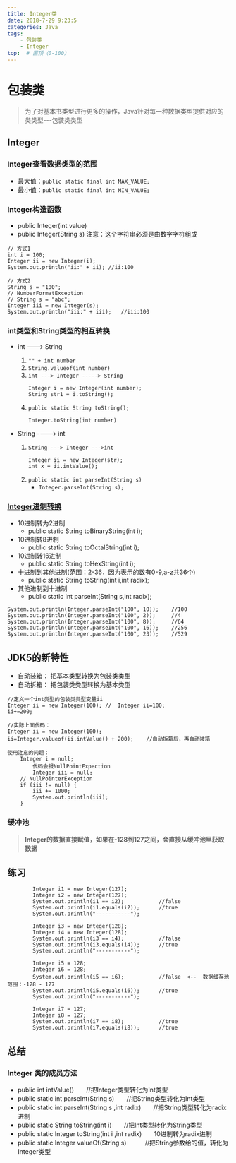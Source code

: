 ```yaml
---
title: Integer类
date: 2018-7-29 9:23:5
categories: Java
tags: 
	- 包装类
	- Integer
top:  # 置顶（0-100）
---
```

# 包装类
> 为了对基本书类型进行更多的操作，Java针对每一种数据类型提供对应的类类型---包装类类型

<!-- more -->

## Integer

### Integer查看数据类型的范围
- 最大值：`public static final int MAX_VALUE;`
- 最小值：`public static final int MIN_VALUE;`

### Integer构造函数
* public Integer(int value)
* public Integer(String s)
    注意：这个字符串必须是由数字字符组成
	
```
// 方式1
int i = 100;
Integer ii = new Integer(i);
System.out.println("ii:" + ii); //ii:100

// 方式2
String s = "100";
// NumberFormatException
// String s = "abc";
Integer iii = new Integer(s);
System.out.println("iii:" + iii);   //iii:100
```

### int类型和String类型的相互转换

- int ---> String 
    1. `"" + int number`
    2. `String.valueof(int number)`
    3. `int ---> Integer -----> String`
        ```
        Integer i = new Integer(int number);
        String str1 = i.toString();
        ```
    4. `public static String toString();`
        ```
        Integer.toString(int number)
        ```
        
        
- String ----> int
    1. `String ---> Integer --->int`
        ```
        Integer ii = new Integer(str);
        int x = ii.intValue();
        ```
    2. `public static int parseInt(String s)`
        - `Integer.parseInt(String s);`

### <a href="#shift">Integer进制转换</a>

- 10进制转为2进制
    - public static String toBinaryString(int i);
- 10进制转8进制
    - public static String toOctalString(int i);
- 10进制转16进制
    - public static String toHexString(int i);
- 十进制到其他进制(范围：2-36，因为表示的数有0-9,a-z共36个)
    - public static String toString(int i,int radix);
- 其他进制到十进制
    - public static int parseInt(String s,int radix);
    
```
System.out.println(Integer.parseInt("100", 10));    //100
System.out.println(Integer.parseInt("100", 2));     //4
System.out.println(Integer.parseInt("100", 8));     //64
System.out.println(Integer.parseInt("100", 16));    //256
System.out.println(Integer.parseInt("100", 23));    //529
```

## JDK5的新特性
- 自动装箱： 把基本类型转换为包装类类型
- 自动拆箱： 把包装类类型转换为基本类型

```
//定义一个int类型的包装类类型变量ii
Integer ii = new Integer(100); //  Integer ii=100;
ii+=200;

//实际上面代码：
Integer ii = new Integer(100);
ii=Integer.valueof(ii.intValue() + 200);    //自动拆箱后，再自动装箱

使用注意的问题：
	Integer i = null;
		代码会报NullPointExpection
		Integer iii = null;
	// NullPointerException
	if (iii != null) {
		iii += 1000;
		System.out.println(iii);
	}
```
### 缓冲池
> **Integer的数据直接赋值，如果在-128到127之间，会直接从缓冲池里获取数据**

## 练习
```
        Integer i1 = new Integer(127);
		Integer i2 = new Integer(127);	
		System.out.println(i1 == i2);			//false
		System.out.println(i1.equals(i2));		//true
		System.out.println("-----------");

		Integer i3 = new Integer(128);
		Integer i4 = new Integer(128);
		System.out.println(i3 == i4);			//false
		System.out.println(i3.equals(i4));		//true
		System.out.println("-----------");

		Integer i5 = 128;
		Integer i6 = 128;
		System.out.println(i5 == i6);			//false  <--  数据缓存池范围：-128 - 127
		System.out.println(i5.equals(i6));		//true
		System.out.println("-----------");

		Integer i7 = 127;
		Integer i8 = 127;
		System.out.println(i7 == i8);			//true
		System.out.println(i7.equals(i8));		//true
```

## 总结

### Integer 类的成员方法

- public int intValue()　　//把Integer类型转化为Int类型
- public static int parseInt(String s)　　//把String类型转化为Int类型
- public static int parseInt(String s ,int radix)　　//把String类型转化为radix进制
- public static String toString(int i)　　//把Int类型转化为String类型
- public static Integer toString(int i ,int radix)　　10进制转为radix进制
- public static Integer valueOf(String s)　　　//把String参数给的值，转化为Integer类型
 